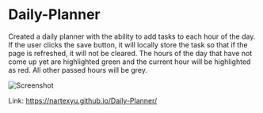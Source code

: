 # Daily-Planner   
    
Created a daily planner with the ability to add tasks to each hour of the day. If the user clicks the save button, it will locally store the task so that if the page is refreshed, it will not be cleared. The hours of the day that have not come up yet are highlighted green and the current hour will be highlighted as red. All other passed hours will be grey.   
   
![Screenshot](daily-planner.png)   
   
Link: https://nartexyu.github.io/Daily-Planner/